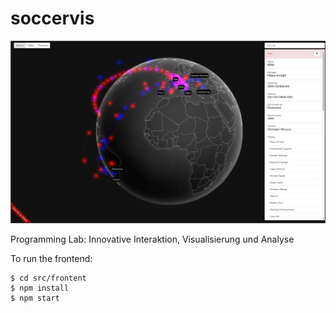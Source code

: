 # soccervis

![Screenshot of soccervis](/soccervis.jpg?raw=true "soccervis")

Programming Lab: Innovative Interaktion, Visualisierung und Analyse

To run the frontend:

    $ cd src/frontent
    $ npm install
    $ npm start
